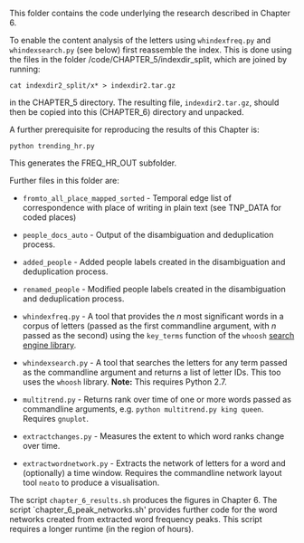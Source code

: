 This folder contains the code underlying the research described in Chapter 6.

To enable the content analysis of the letters using `whindexfreq.py` and `whindexsearch.py` (see below) first reassemble the index. This is done using the files in the folder /code/CHAPTER_5/indexdir_split, which are joined by running: 

`cat indexdir2_split/x* > indexdir2.tar.gz`

in the CHAPTER_5 directory. The resulting file, `indexdir2.tar.gz`, should then be copied into this (CHAPTER_6) directory and unpacked.

A further prerequisite for reproducing the results of this Chapter is:

`python trending_hr.py` 

This generates the FREQ_HR_OUT subfolder.

Further files in this folder are:

- `fromto_all_place_mapped_sorted` - Temporal edge list of correspondence with place of writing in plain text (see TNP_DATA for coded places)

- `people_docs_auto` - Output of the disambiguation and deduplication process.

- `added_people` - Added people labels created in the disambiguation and deduplication process.

- `renamed_people` - Modified people labels created in the disambiguation and deduplication process.

- `whindexfreq.py` - A tool that provides the *n* most significant words in a corpus of letters (passed as the first commandline argument, with *n* passed as the second) using the `key_terms` function of the `whoosh` [search engine library](https://pypi.org/project/Whoosh/).

- `whindexsearch.py` - A tool that searches the letters for any term passed as the commandline argument and returns a list of letter IDs. This too uses the `whoosh` library. **Note:** This requires Python 2.7.

- `multitrend.py` - Returns rank over time of one or more words passed as commandline arguments, e.g. `python multitrend.py king queen`. Requires `gnuplot`.

- `extractchanges.py` - Measures the extent to which word ranks change over time.

- `extractwordnetwork.py` - Extracts the network of letters for a word and (optionally) a time window. Requires the commandline network layout tool `neato` to produce a visualisation.
 
The script `chapter_6_results.sh` produces the figures in Chapter 6. The script `chapter_6_peak_networks.sh' provides further code for the word networks created from extracted word frequency peaks. This script requires a longer runtime (in the region of hours).


